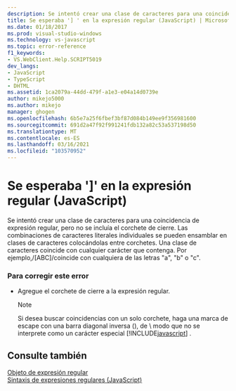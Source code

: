 ```yaml
---
description: Se intentó crear una clase de caracteres para una coincidencia de expresión regular, pero no se incluía el corchete de cierre.
title: Se esperaba '] ' en la expresión regular (JavaScript) | Microsoft Docs
ms.date: 01/18/2017
ms.prod: visual-studio-windows
ms.technology: vs-javascript
ms.topic: error-reference
f1_keywords:
- VS.WebClient.Help.SCRIPT5019
dev_langs:
- JavaScript
- TypeScript
- DHTML
ms.assetid: 1ca2079a-44dd-479f-a1e3-e04a14d0739e
author: mikejo5000
ms.author: mikejo
manager: ghogen
ms.openlocfilehash: 6b5e7a25f6fbef3bf87d084b149ee9f356981600
ms.sourcegitcommit: 691d2a47f92f991241fdb132a82c53a537198d50
ms.translationtype: MT
ms.contentlocale: es-ES
ms.lasthandoff: 03/16/2021
ms.locfileid: "103570952"
---
```

# <a name="expected--in-regular-expression-javascript"></a>Se esperaba ']' en la expresión regular (JavaScript)
Se intentó crear una clase de caracteres para una coincidencia de expresión regular, pero no se incluía el corchete de cierre. Las combinaciones de caracteres literales individuales se pueden ensamblar en clases de caracteres colocándolas entre corchetes. Una clase de caracteres coincide con cualquier carácter que contenga. Por ejemplo,/[ABC]/coincide con cualquiera de las letras "a", "b" o "c".  
  
### <a name="to-correct-this-error"></a>Para corregir este error  
  
- Agregue el corchete de cierre a la expresión regular.  
  
    > [!NOTE]
    > Si desea buscar coincidencias con un solo corchete, haga una marca de escape con una barra diagonal inversa (), de \\ modo que no se interprete como un carácter especial [!INCLUDE[javascript](../../javascript/includes/javascript-md.md)] .  
  
## <a name="see-also"></a>Consulte también  
 [Objeto de expresión regular](https://developer.mozilla.org/docs/Web/JavaScript/Reference/Global_Objects/RegExp)   
 [Sintaxis de expresiones regulares (JavaScript)](/previous-versions/1400241x(v=vs.100))
